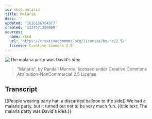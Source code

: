 ```yaml
---
id: xkcd.malaria
title: Malaria
desc: ''
updated: '1616126764377'
created: '1137571200000'
sources:
  name: xkcd
  url: 'https://creativecommons.org/licenses/by-nc/2.5/'
  license: Creative Commons 2.5
---
```

![The malaria party was David's idea](https://imgs.xkcd.com/comics/malaria.jpg)
> "Malaria", by Randall Munroe, licensed under Creative Commons Attribution-NonCommercial 2.5 License

## Transcript
[[People wearing party hat, a discarded balloon to the side]]
We had a malaria party, but it turned out not to be very much fun.
{{title text: The malaria party was David's idea.}}
